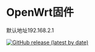 # OpenWrt固件
  
默认地址192.168.2.1
  
[![GitHub release (latest by date)](https://img.shields.io/github/v/release/0012h/K2P?style=for-the-badge&label=Download)](https://github.com/0012H/K2P/releases/latest)

